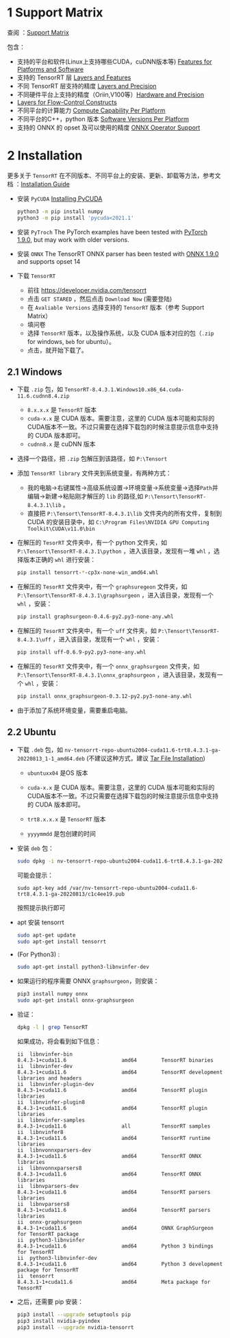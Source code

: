 # 1 Support Matrix

查阅 ：[Support Matrix ](https://docs.nvidia.com/deeplearning/tensorrt/support-matrix/index.html)

包含：

+ 支持的平台和软件(Linux上支持哪些CUDA，cuDNN版本等) [Features for Platforms and Software](https://docs.nvidia.com/deeplearning/tensorrt/support-matrix/index.html#platform-matrix) 
+ 支持的 TensorRT 层 [Layers and Features](https://docs.nvidia.com/deeplearning/tensorrt/support-matrix/index.html#layers-matrix)
+ 不同 TensorRT 层支持的精度 [Layers and Precision](https://docs.nvidia.com/deeplearning/tensorrt/support-matrix/index.html#layers-precision-matrix)
+ 不同硬件平台上支持的精度（Oriin,V100等）[Hardware and Precision](https://docs.nvidia.com/deeplearning/tensorrt/support-matrix/index.html#hardware-precision-matrix)
+  [Layers for Flow-Control Constructs](https://docs.nvidia.com/deeplearning/tensorrt/support-matrix/index.html#layers-flow-control-constructs)
+ 不同平台的计算能力 [Compute Capability Per Platform](https://docs.nvidia.com/deeplearning/tensorrt/support-matrix/index.html#compute-capability-platform)
+ 不同平台的C++，python 版本 [Software Versions Per Platform](https://docs.nvidia.com/deeplearning/tensorrt/support-matrix/index.html#software-version-platform)
+ 支持的 ONNX 的 opset 及可以使用的精度 [ONNX Operator Support](https://docs.nvidia.com/deeplearning/tensorrt/support-matrix/index.html#supported-ops)



# 2 Installation

更多关于 `TensorRT` 在不同版本、不同平台上的安装、更新、卸载等方法，参考文档 ：[Installation Guide](https://docs.nvidia.com/deeplearning/tensorrt/install-guide/index.html)

+ 安装 `PyCUDA` [Installing PyCUDA](https://docs.nvidia.com/deeplearning/tensorrt/install-guide/index.html#installing-pycuda)

  ```bash
  python3 -m pip install numpy
  python3 -m pip install 'pycuda<2021.1'
  ```

+ 安装 `PyTroch`  The PyTorch examples have been tested with [PyTorch 1.9.0](https://github.com/pytorch/pytorch/releases/tag/v1.9.0), but may work with older versions.

+ 安装 `ONNX` The TensorRT ONNX parser has been tested with [ONNX 1.9.0](https://github.com/onnx/onnx/releases/tag/v1.9.0) and supports opset 14

+ 下载 `TensorRT`

  + 前往  https://developer.nvidia.com/tensorrt
  + 点击 `GET STARED` ，然后点击 `Download Now` (需要登陆)
  + 在 `Avaliable Versions` 选择支持的 `TensorRT` 版本（参考 Support Matrix）
  + 填问卷
  + 选择 `TensorRT` 版本，以及操作系统，以及 CUDA 版本对应的包（`.zip` for windows, `beb` for ubuntu）。
  + 点击，就开始下载了。

## 2.1 Windows

+ 下载 `.zip` 包，如 `TensorRT-8.4.3.1.Windows10.x86_64.cuda-11.6.cudnn8.4.zip` 

  + `8.x.x.x` 是 `TensorRT` 版本
  + `cuda-x.x` 是 CUDA 版本。需要注意，这里的 CUDA 版本可能和实际的CUDA版本不一致。不过只需要在选择下载包的时候注意提示信息中支持的 CUDA 版本即可。
  + `cudnn8.x` 是 cuDNN 版本

+ 选择一个路径，把 `.zip` 包解压到该路径，如 `P:\Tensort`

+ 添加 `TensorRT library`  文件夹到系统变量，有两种方式：

  + 我的电脑->右键属性->高级系统设置->环境变量->系统变量->选择`Path`并编辑->新建->粘贴刚才解压的 `lib` 的路径,如 `P:\Tensort\TensorRT-8.4.3.1\lib` 。
  + 直接把  `P:\Tensort\TensorRT-8.4.3.1\lib` 文件夹内的所有文件，复制到 CUDA 的安装目录中，如 `C:\Program Files\NVIDIA GPU Computing Toolkit\CUDA\v11.0\bin` 

+ 在解压的 `TesorRT` 文件夹中，有一个 python  文件夹，如 `P:\Tensort\TensorRT-8.4.3.1\python` ，进入该目录，发现有一堆 `whl` ，选择版本正确的 `whl` 进行安装：

  ```bash
  pip install tensorrt-*-cp3x-none-win_amd64.whl
  ```

+ 在解压的 `TesorRT` 文件夹中，有一个 `graphsuregeon` 文件夹，如 `P:\Tensort\TensorRT-8.4.3.1\graphsurgeon` ，进入该目录，发现有一个 `whl` ，安装：

  ```bash
  pip install graphsurgeon-0.4.6-py2.py3-none-any.whl
  ```

+ 在解压的 `TesorRT` 文件夹中，有一个 `uff` 文件夹，如 `P:\Tensort\TensorRT-8.4.3.1\uff` ，进入该目录，发现有一个 `whl` ，安装：

  ```bash
  pip install uff-0.6.9-py2.py3-none-any.whl
  ```

+ 在解压的 `TesorRT` 文件夹中，有一个 `onnx_graphsurgeon` 文件夹，如 `P:\Tensort\TensorRT-8.4.3.1\onnx_graphsurgeon` ，进入该目录，发现有一个 `whl` ，安装：

  ```bash
  pip install onnx_graphsurgeon-0.3.12-py2.py3-none-any.whl
  ```

+ 由于添加了系统环境变量，需要重启电脑。

## 2.2 Ubuntu

+ 下载  `.deb` 包，如 `nv-tensorrt-repo-ubuntu2004-cuda11.6-trt8.4.3.1-ga-20220813_1-1_amd64.deb`  (不建议这种方式，建议 [Tar File Installation](https://docs.nvidia.com/deeplearning/tensorrt/install-guide/index.html#installing-tar))

  + `ubuntuxx04` 是OS 版本
  + `cuda-x.x` 是 CUDA 版本。需要注意，这里的 CUDA 版本可能和实际的CUDA版本不一致。不过只需要在选择下载包的时候注意提示信息中支持的 CUDA 版本即可。

  + `trt8.x.x.x` 是 `TensorRT` 版本
  + `yyyymmdd` 是包创建的时间

+ 安装 `deb` 包：

  ```bash
  sudo dpkg -i nv-tensorrt-repo-ubuntu2004-cuda11.6-trt8.4.3.1-ga-20220813_1-1_amd64.deb
  ```

  可能会提示：

  ```
  sudo apt-key add /var/nv-tensorrt-repo-ubuntu2004-cuda11.6-trt8.4.3.1-ga-20220813/c1c4ee19.pub
  ```

  按照提示执行即可

+ apt 安装 tensorrt

  ```bash
  sudo apt-get update
  sudo apt-get install tensorrt
  ```

+ (For Python3) :

  ```bash
  sudo apt-get install python3-libnvinfer-dev
  ```

+ 如果运行的程序需要 ONNX `graphsurgeon`，则安装：

  ```bash
  pip3 install numpy onnx
  sudo apt-get install onnx-graphsurgeon
  ```

+ 验证：

  ```bash
  dpkg -l | grep TensorRT
  ```

  如果成功，将会看到如下信息：

  ```
  ii  libnvinfer-bin                                              8.4.3-1+cuda11.6                  amd64        TensorRT binaries
  ii  libnvinfer-dev                                              8.4.3-1+cuda11.6                  amd64        TensorRT development libraries and headers
  ii  libnvinfer-plugin-dev                                       8.4.3-1+cuda11.6                  amd64        TensorRT plugin libraries
  ii  libnvinfer-plugin8                                          8.4.3-1+cuda11.6                  amd64        TensorRT plugin libraries
  ii  libnvinfer-samples                                          8.4.3-1+cuda11.6                  all          TensorRT samples
  ii  libnvinfer8                                                 8.4.3-1+cuda11.6                  amd64        TensorRT runtime libraries
  ii  libnvonnxparsers-dev                                        8.4.3-1+cuda11.6                  amd64        TensorRT ONNX libraries
  ii  libnvonnxparsers8                                           8.4.3-1+cuda11.6                  amd64        TensorRT ONNX libraries
  ii  libnvparsers-dev                                            8.4.3-1+cuda11.6                  amd64        TensorRT parsers libraries
  ii  libnvparsers8                                               8.4.3-1+cuda11.6                  amd64        TensorRT parsers libraries
  ii  onnx-graphsurgeon                                           8.4.3-1+cuda11.6                  amd64        ONNX GraphSurgeon for TensorRT package
  ii  python3-libnvinfer                                          8.4.3-1+cuda11.6                  amd64        Python 3 bindings for TensorRT
  ii  python3-libnvinfer-dev                                      8.4.3-1+cuda11.6                  amd64        Python 3 development package for TensorRT
  ii  tensorrt                                                    8.4.3.1-1+cuda11.6                amd64        Meta package for TensorRT
  ```

+ 之后，还需要 pip 安装：

  ```bash
  pip3 install --upgrade setuptools pip
  pip3 install nvidia-pyindex
  pip3 install --upgrade nvidia-tensorrt
  ```

  

  




